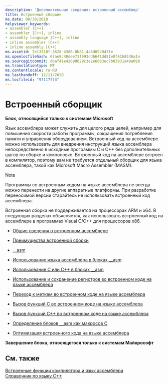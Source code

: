```yaml
---
description: 'Дополнительные сведения: встроенный ассемблер'
title: Встроенный сборщик
ms.date: 08/30/2018
helpviewer_keywords:
- assembler [C++]
- assembler [C++], inline
- assembly language [C++], inline
- inline assembler [C++]
- inline assembly [C++]
ms.assetid: 7e13f18f-3628-4306-8b81-4a6d09c043fe
ms.openlocfilehash: 67ae8c40dee71f693dd6641dd81e8f61b8536a1e
ms.sourcegitcommit: d6af41e42699628c3e2e6063ec7b03931a49a098
ms.translationtype: MT
ms.contentlocale: ru-RU
ms.lasthandoff: 12/11/2020
ms.locfileid: "97117774"
---
```

# <a name="inline-assembler"></a>Встроенный сборщик

**Блок, относящийся только к системам Microsoft**

Язык ассемблера может служить для целого ряда целей, например для повышения скорости работы программы, сокращения потребления памяти и управления оборудованием. Встроенный код на ассемблере можно использовать для внедрения инструкций языка ассемблера непосредственно в исходные программы С и С++ без дополнительных шагов по сборке и компоновке. Встроенный код на ассемблере встроен в компилятор, поэтому вам не требуется отдельный сборщик для языка ассемблера, такой как Microsoft Macro Assembler (MASM).

> [!NOTE]
> Программы со встроенным кодом на языке ассемблера не всегда можно перенести на другие аппаратные платформы. При разработке переносимой версии старайтесь не использовать встроенный код ассемблера.

Встроенная сборка не поддерживается на процессорах ARM и x64.  В следующих разделах объясняется, как использовать встроенный код на ассемблере в программах Visual C/C++ для процессоров x86.

- [Общие сведения о встроенном ассемблере](../../assembler/inline/inline-assembler-overview.md)

- [Преимущества встроенной сборки](../../assembler/inline/advantages-of-inline-assembly.md)

- [__asm](../../assembler/inline/asm.md)

- [Использование языка ассемблера в блоках __asm](../../assembler/inline/using-assembly-language-in-asm-blocks.md)

- [Использование C или C++ в блоках __asm](../../assembler/inline/using-c-or-cpp-in-asm-blocks.md)

- [Использование и сохранение регистров во встроенном коде на языке ассемблера](../../assembler/inline/using-and-preserving-registers-in-inline-assembly.md)

- [Переход к меткам во встроенном коде на языке ассемблера](../../assembler/inline/jumping-to-labels-in-inline-assembly.md)

- [Вызов функций C во встроенном коде на языке ассемблера](../../assembler/inline/calling-c-functions-in-inline-assembly.md)

- [Вызов функций C++ во встроенном коде на языке ассемблера](../../assembler/inline/calling-cpp-functions-in-inline-assembly.md)

- [Определение блоков __asm как макросов C](../../assembler/inline/defining-asm-blocks-as-c-macros.md)

- [Оптимизация встроенного кода на языке ассемблера](../../assembler/inline/optimizing-inline-assembly.md)

**Завершение блока, относящегося только к системам Майкрософт**

## <a name="see-also"></a>См. также

[Встроенные функции компилятора и язык ассемблера](../../intrinsics/compiler-intrinsics-and-assembly-language.md)<br/>
[Справочник по языку C++](../../cpp/cpp-language-reference.md)<br/>
